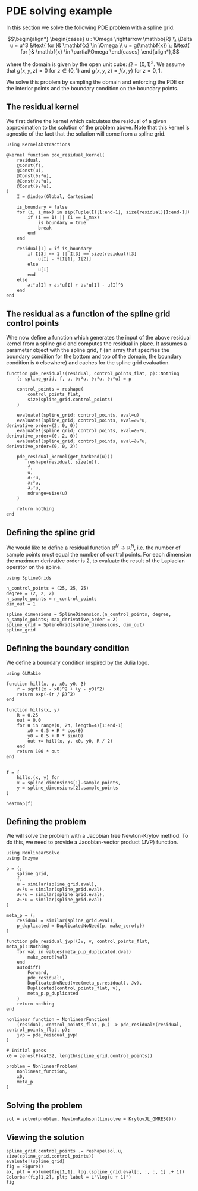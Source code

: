 # PDE solving example

In this section we solve the following PDE problem with a spline grid:

```math
\begin{align*}
\begin{cases}
    u : \Omega \rightarrow \mathbb{R} \\
    \Delta u = u^3 &\text{ for }& \mathbf{x} \in \Omega \\
    u = g(\mathbf{x}) \; &\text{ for }& \mathbf{x} \in \partial\Omega
\end{cases}
\end{align*},
```

where the domain is given by the open unit cube: $\Omega = (0,1)^3$. We assume that $g(x,y,z) = 0$ for $z \in (0,1)$ and $g(x,y,z) = f(x,y)$ for $z = 0, 1$.

We solve this problem by sampling the domain and enforcing the PDE on the interior points and the boundary condition on the boundary points. 

## The residual kernel

We first define the kernel which calculates the residual of a given approximation to the solution of the problem above. Note that this kernel is agnostic of the fact that the solution will come from a spline grid.

```@example tutorial
using KernelAbstractions

@kernel function pde_residual_kernel(
    residual,
    @Const(f),
    @Const(u),
    @Const(∂₁²u),
    @Const(∂₂²u),
    @Const(∂₃²u),
)
    I = @index(Global, Cartesian)

    is_boundary = false
    for (i, i_max) in zip(Tuple(I)[1:end-1], size(residual)[1:end-1])
        if (i == 1) || (i == i_max)
            is_boundary = true
            break
        end
    end

    residual[I] = if is_boundary
        if I[3] == 1 || I[3] == size(residual)[3]
            u[I] - f[I[1], I[2]]
        else
            u[I]
        end
    else
        ∂₁²u[I] + ∂₂²u[I] + ∂₃²u[I] - u[I]^3
    end
end
```

## The residual as a function of the spline grid control points

Whe now define a function which generates the input of the above residual kernel from a spline grid and computes the residual in place. It assumes a parameter object with the spline grid, `f` (an array that specifies the boundary condition for the bottom and top of the domain, the boundary condition is `0` elsewhere) and caches for the spline grid evaluation.

```@example tutorial
function pde_residual!(residual, control_points_flat, p)::Nothing
    (; spline_grid, f, u, ∂₁²u, ∂₂²u, ∂₃²u) = p

    control_points = reshape(
        control_points_flat,
        size(spline_grid.control_points)
    )

    evaluate!(spline_grid; control_points, eval=u)
    evaluate!(spline_grid; control_points, eval=∂₁²u, derivative_order=(2, 0, 0))
    evaluate!(spline_grid; control_points, eval=∂₂²u, derivative_order=(0, 2, 0))
    evaluate!(spline_grid; control_points, eval=∂₃²u, derivative_order=(0, 0, 2))

    pde_residual_kernel(get_backend(u))(
        reshape(residual, size(u)),
        f,
        u,
        ∂₁²u,
        ∂₂²u,
        ∂₃²u,
        ndrange=size(u)
    )

    return nothing
end
```

## Defining the spline grid

We would like to define a residual function $\mathbb{R}^N \rightarrow \mathbb{R}^N$, i.e. the number of sample points must equal the number of control points. For each dimension the maximum derivative order is 2, to evaluate the result of the Laplacian operator on the spline.

```@example tutorial
using SplineGrids

n_control_points = (25, 25, 25)
degree = (2, 2, 2)
n_sample_points = n_control_points
dim_out = 1

spline_dimensions = SplineDimension.(n_control_points, degree, n_sample_points; max_derivative_order = 2)
spline_grid = SplineGrid(spline_dimensions, dim_out)
spline_grid
```

## Defining the boundary condition

We define a boundary condition inspired by the Julia logo.

```@example tutorial
using GLMakie

function hill(x, y, x0, y0, β)
    r = sqrt((x - x0)^2 + (y - y0)^2)
    return exp(-(r / β)^2)
end

function hills(x, y)
    R = 0.25
    out = 0.0
    for θ in range(0, 2π, length=4)[1:end-1]
        x0 = 0.5 + R * cos(θ)
        y0 = 0.5 + R * sin(θ)
        out += hill(x, y, x0, y0, R / 2)
    end
    return 100 * out
end


f = [
    hills.(x, y) for
    x = spline_dimensions[1].sample_points,
    y = spline_dimensions[2].sample_points
]

heatmap(f)
```

## Defining the problem

We will solve the problem with a Jacobian free Newton-Krylov method. To do this, we need
to provide a Jacobian-vector product (JVP) function.

```@example tutorial
using NonlinearSolve
using Enzyme

p = (;
    spline_grid,
    f,
    u = similar(spline_grid.eval),
    ∂₁²u = similar(spline_grid.eval),
    ∂₂²u = similar(spline_grid.eval),
    ∂₃²u = similar(spline_grid.eval)
)

meta_p = (; 
    residual = similar(spline_grid.eval),
    p_duplicated = DuplicatedNoNeed(p, make_zero(p))
)

function pde_residual_jvp!(Jv, v, control_points_flat, meta_p)::Nothing
    for val in values(meta_p.p_duplicated.dval)
        make_zero!(val)
    end
    autodiff(
        Forward,
        pde_residual!,
        DuplicatedNoNeed(vec(meta_p.residual), Jv),
        Duplicated(control_points_flat, v),
        meta_p.p_duplicated
    )
    return nothing
end

nonlinear_function = NonlinearFunction(
    (residual, control_points_flat, p_) -> pde_residual!(residual, control_points_flat, p);
    jvp = pde_residual_jvp!
)

# Initial guess
x0 = zeros(Float32, length(spline_grid.control_points))

problem = NonlinearProblem(
    nonlinear_function,
    x0,
    meta_p
)
```

## Solving the problem

```@example tutorial
sol = solve(problem, NewtonRaphson(linsolve = KrylovJL_GMRES()))
```

## Viewing the solution

```@example tutorial
spline_grid.control_points .= reshape(sol.u, size(spline_grid.control_points))
evaluate!(spline_grid)
fig = Figure()
ax, plt = volume(fig[1,1], log.(spline_grid.eval[:, :, :, 1] .+ 1))
Colorbar(fig[1,2], plt; label = L"\log(u + 1)")
fig
```